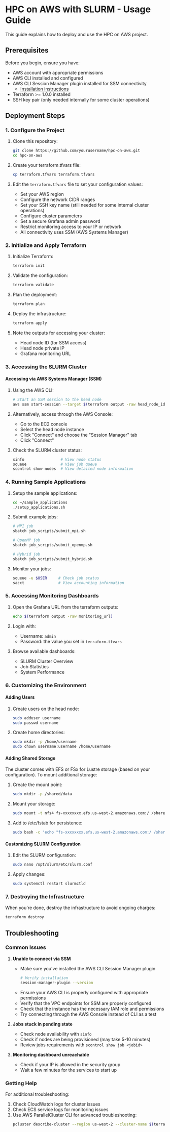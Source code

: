# HPC on AWS with SLURM - Usage Guide

This guide explains how to deploy and use the HPC on AWS project.

## Prerequisites

Before you begin, ensure you have:

- AWS account with appropriate permissions
- AWS CLI installed and configured
- AWS CLI Session Manager plugin installed for SSM connectivity
  - [Installation instructions](https://docs.aws.amazon.com/systems-manager/latest/userguide/session-manager-working-with-install-plugin.html)
- Terraform >= 1.0.0 installed
- SSH key pair (only needed internally for some cluster operations)

## Deployment Steps

### 1. Configure the Project

1. Clone this repository:
   ```bash
   git clone https://github.com/yourusername/hpc-on-aws.git
   cd hpc-on-aws
   ```

2. Create your terraform.tfvars file:
   ```bash
   cp terraform.tfvars terraform.tfvars
   ```

3. Edit the `terraform.tfvars` file to set your configuration values:
   - Set your AWS region
   - Configure the network CIDR ranges
   - Set your SSH key name (still needed for some internal cluster operations)
   - Configure cluster parameters
   - Set a secure Grafana admin password
   - Restrict monitoring access to your IP or network
   - All connectivity uses SSM (AWS Systems Manager)

### 2. Initialize and Apply Terraform

1. Initialize Terraform:
   ```bash
   terraform init
   ```

2. Validate the configuration:
   ```bash
   terraform validate
   ```

3. Plan the deployment:
   ```bash
   terraform plan
   ```

4. Deploy the infrastructure:
   ```bash
   terraform apply
   ```

5. Note the outputs for accessing your cluster:
   - Head node ID (for SSM access)
   - Head node private IP
   - Grafana monitoring URL

### 3. Accessing the SLURM Cluster

#### Accessing via AWS Systems Manager (SSM)

1. Using the AWS CLI:
   ```bash
   # Start an SSM session to the head node
   aws ssm start-session --target $(terraform output -raw head_node_id) --region $(terraform output -raw aws_region)
   ```

2. Alternatively, access through the AWS Console:
   - Go to the EC2 console
   - Select the head node instance
   - Click "Connect" and choose the "Session Manager" tab
   - Click "Connect"

3. Check the SLURM cluster status:
   ```bash
   sinfo                # View node status
   squeue               # View job queue
   scontrol show nodes  # View detailed node information
   ```

### 4. Running Sample Applications

1. Setup the sample applications:
   ```bash
   cd ~/sample_applications
   ./setup_applications.sh
   ```

2. Submit example jobs:
   ```bash
   # MPI job
   sbatch job_scripts/submit_mpi.sh
   
   # OpenMP job
   sbatch job_scripts/submit_openmp.sh
   
   # Hybrid job
   sbatch job_scripts/submit_hybrid.sh
   ```

3. Monitor your jobs:
   ```bash
   squeue -u $USER     # Check job status
   sacct               # View accounting information
   ```

### 5. Accessing Monitoring Dashboards

1. Open the Grafana URL from the terraform outputs:
   ```bash
   echo $(terraform output -raw monitoring_url)
   ```

2. Login with:
   - Username: `admin`
   - Password: the value you set in `terraform.tfvars`

3. Browse available dashboards:
   - SLURM Cluster Overview
   - Job Statistics
   - System Performance

### 6. Customizing the Environment

#### Adding Users

1. Create users on the head node:
   ```bash
   sudo adduser username
   sudo passwd username
   ```

2. Create home directories:
   ```bash
   sudo mkdir -p /home/username
   sudo chown username:username /home/username
   ```

#### Adding Shared Storage

The cluster comes with EFS or FSx for Lustre storage (based on your configuration). To mount additional storage:

1. Create the mount point:
   ```bash
   sudo mkdir -p /shared/data
   ```

2. Mount your storage:
   ```bash
   sudo mount -t nfs4 fs-xxxxxxxx.efs.us-west-2.amazonaws.com:/ /shared/data
   ```

3. Add to /etc/fstab for persistence:
   ```bash
   sudo bash -c 'echo "fs-xxxxxxxx.efs.us-west-2.amazonaws.com:/ /shared/data nfs4 defaults,_netdev 0 0" >> /etc/fstab'
   ```

#### Customizing SLURM Configuration

1. Edit the SLURM configuration:
   ```bash
   sudo nano /opt/slurm/etc/slurm.conf
   ```

2. Apply changes:
   ```bash
   sudo systemctl restart slurmctld
   ```

### 7. Destroying the Infrastructure

When you're done, destroy the infrastructure to avoid ongoing charges:

```bash
terraform destroy
```

## Troubleshooting

### Common Issues

1. **Unable to connect via SSM**
   - Make sure you've installed the AWS CLI Session Manager plugin
     ```bash
     # Verify installation
     session-manager-plugin --version
     ```
   - Ensure your AWS CLI is properly configured with appropriate permissions
   - Verify that the VPC endpoints for SSM are properly configured
   - Check that the instance has the necessary IAM role and permissions
   - Try connecting through the AWS Console instead of CLI as a test

3. **Jobs stuck in pending state**
   - Check node availability with `sinfo`
   - Check if nodes are being provisioned (may take 5-10 minutes)
   - Review jobs requirements with `scontrol show job <jobid>`

3. **Monitoring dashboard unreachable**
   - Check if your IP is allowed in the security group
   - Wait a few minutes for the services to start up

### Getting Help

For additional troubleshooting:

1. Check CloudWatch logs for cluster issues
2. Check ECS service logs for monitoring issues
3. Use AWS ParallelCluster CLI for advanced troubleshooting:
   ```bash
   pcluster describe-cluster --region us-west-2 --cluster-name $(terraform output -raw cluster_name)
   ```